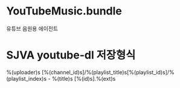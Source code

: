 # YouTubeMusic.bundle
유튜브 음원용 에이전트
# SJVA youtube-dl 저장형식
%(uploader)s [%(channel_id)s]/%(playlist_title)s[%(playlist_id)s]/%(playlist_index)s - %(title)s [%(id)s].%(ext)s
